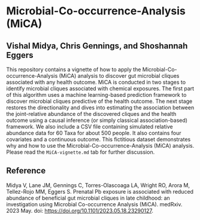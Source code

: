 # Microbial-Co-occurrence-Analysis (MiCA)
## Vishal Midya, Chris Gennings, and Shoshannah Eggers

This repository contains a vignette of how to apply the Microbial-Co-occurrence-Analysis (MiCA) analysis to discover gut microbial cliques associated with any health outcome. MiCA is conducted in two stages to identify microbial cliques associated with chemical exposures. The first part of this algorithm uses a machine learning-based prediction framework to discover microbial cliques predictive of the health outcome. The next stage restores the directionality and dives into estimating the association between the joint-relative abundance of the discovered cliques and the health outcome using a causal inference (or simply classical association-based) framework. We also include a CSV file containing simulated relative abundance data for 60 Taxa for about 500 people. It also contains four covariates and a continuous outcome. This fictitious dataset demonstrates why and how to use the Microbial-Co-occurrence-Analysis (MiCA) analysis. Please read the `MiCA-vignette.md` tab for further discussion. 


## Reference

Midya V, Lane JM, Gennings C, Torres-Olascoaga LA, Wright RO, Arora M, Tellez-Rojo MM, Eggers S. Prenatal Pb exposure is associated with reduced abundance of beneficial gut microbial cliques in late childhood: an investigation using Microbial Co-occurrence Analysis (MiCA). medRxiv. 2023 May. doi: https://doi.org/10.1101/2023.05.18.23290127.
